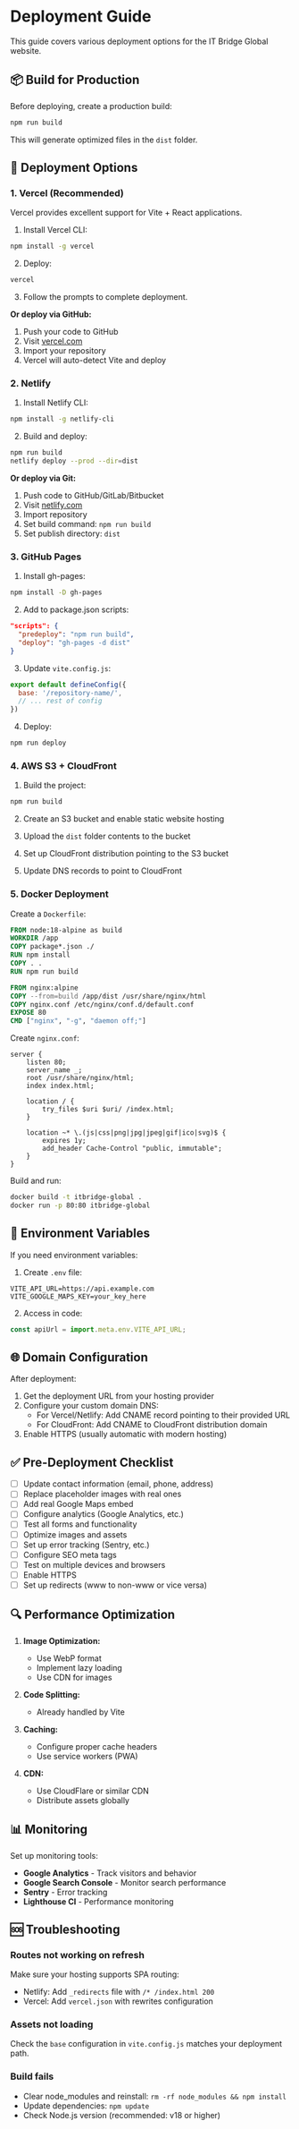 # Deployment Guide

This guide covers various deployment options for the IT Bridge Global website.

## 📦 Build for Production

Before deploying, create a production build:

```bash
npm run build
```

This will generate optimized files in the `dist` folder.

## 🚀 Deployment Options

### 1. Vercel (Recommended)

Vercel provides excellent support for Vite + React applications.

1. Install Vercel CLI:
```bash
npm install -g vercel
```

2. Deploy:
```bash
vercel
```

3. Follow the prompts to complete deployment.

**Or deploy via GitHub:**
1. Push your code to GitHub
2. Visit [vercel.com](https://vercel.com)
3. Import your repository
4. Vercel will auto-detect Vite and deploy

### 2. Netlify

1. Install Netlify CLI:
```bash
npm install -g netlify-cli
```

2. Build and deploy:
```bash
npm run build
netlify deploy --prod --dir=dist
```

**Or deploy via Git:**
1. Push code to GitHub/GitLab/Bitbucket
2. Visit [netlify.com](https://netlify.com)
3. Import repository
4. Set build command: `npm run build`
5. Set publish directory: `dist`

### 3. GitHub Pages

1. Install gh-pages:
```bash
npm install -D gh-pages
```

2. Add to package.json scripts:
```json
"scripts": {
  "predeploy": "npm run build",
  "deploy": "gh-pages -d dist"
}
```

3. Update `vite.config.js`:
```javascript
export default defineConfig({
  base: '/repository-name/',
  // ... rest of config
})
```

4. Deploy:
```bash
npm run deploy
```

### 4. AWS S3 + CloudFront

1. Build the project:
```bash
npm run build
```

2. Create an S3 bucket and enable static website hosting

3. Upload the `dist` folder contents to the bucket

4. Set up CloudFront distribution pointing to the S3 bucket

5. Update DNS records to point to CloudFront

### 5. Docker Deployment

Create a `Dockerfile`:

```dockerfile
FROM node:18-alpine as build
WORKDIR /app
COPY package*.json ./
RUN npm install
COPY . .
RUN npm run build

FROM nginx:alpine
COPY --from=build /app/dist /usr/share/nginx/html
COPY nginx.conf /etc/nginx/conf.d/default.conf
EXPOSE 80
CMD ["nginx", "-g", "daemon off;"]
```

Create `nginx.conf`:

```nginx
server {
    listen 80;
    server_name _;
    root /usr/share/nginx/html;
    index index.html;

    location / {
        try_files $uri $uri/ /index.html;
    }

    location ~* \.(js|css|png|jpg|jpeg|gif|ico|svg)$ {
        expires 1y;
        add_header Cache-Control "public, immutable";
    }
}
```

Build and run:
```bash
docker build -t itbridge-global .
docker run -p 80:80 itbridge-global
```

## 🔧 Environment Variables

If you need environment variables:

1. Create `.env` file:
```env
VITE_API_URL=https://api.example.com
VITE_GOOGLE_MAPS_KEY=your_key_here
```

2. Access in code:
```javascript
const apiUrl = import.meta.env.VITE_API_URL;
```

## 🌐 Domain Configuration

After deployment:

1. Get the deployment URL from your hosting provider
2. Configure your custom domain DNS:
   - For Vercel/Netlify: Add CNAME record pointing to their provided URL
   - For CloudFront: Add CNAME to CloudFront distribution domain
3. Enable HTTPS (usually automatic with modern hosting)

## ✅ Pre-Deployment Checklist

- [ ] Update contact information (email, phone, address)
- [ ] Replace placeholder images with real ones
- [ ] Add real Google Maps embed
- [ ] Configure analytics (Google Analytics, etc.)
- [ ] Test all forms and functionality
- [ ] Optimize images and assets
- [ ] Set up error tracking (Sentry, etc.)
- [ ] Configure SEO meta tags
- [ ] Test on multiple devices and browsers
- [ ] Enable HTTPS
- [ ] Set up redirects (www to non-www or vice versa)

## 🔍 Performance Optimization

1. **Image Optimization:**
   - Use WebP format
   - Implement lazy loading
   - Use CDN for images

2. **Code Splitting:**
   - Already handled by Vite

3. **Caching:**
   - Configure proper cache headers
   - Use service workers (PWA)

4. **CDN:**
   - Use CloudFlare or similar CDN
   - Distribute assets globally

## 📊 Monitoring

Set up monitoring tools:

- **Google Analytics** - Track visitors and behavior
- **Google Search Console** - Monitor search performance
- **Sentry** - Error tracking
- **Lighthouse CI** - Performance monitoring

## 🆘 Troubleshooting

### Routes not working on refresh
Make sure your hosting supports SPA routing:
- Netlify: Add `_redirects` file with `/* /index.html 200`
- Vercel: Add `vercel.json` with rewrites configuration

### Assets not loading
Check the `base` configuration in `vite.config.js` matches your deployment path.

### Build fails
- Clear node_modules and reinstall: `rm -rf node_modules && npm install`
- Update dependencies: `npm update`
- Check Node.js version (recommended: v18 or higher)

